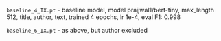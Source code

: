 `baseline_4_IX.pt` - baseline model, model prajjwal1/bert-tiny, max_length 512,
title, author, text, trained 4 epochs, lr 1e-4, eval F1: 0.998

`baseline_6_IX.pt` - as above, but author excluded
